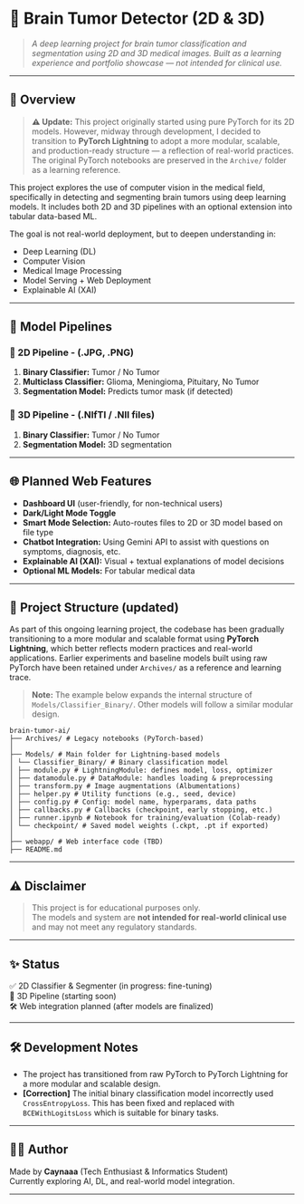 # 🧠 Brain Tumor Detector (2D & 3D)

> *A deep learning project for brain tumor classification and segmentation using 2D and 3D medical images. Built as a learning experience and portfolio showcase — not intended for clinical use.*

---

## 📌 Overview

> **⚠️ Update:** This project originally started using pure PyTorch for its 2D models. However, midway through development, I decided to transition to **PyTorch Lightning** to adopt a more modular, scalable, and production-ready structure — a reflection of real-world practices. The original PyTorch notebooks are preserved in the `Archive/` folder as a learning reference.

This project explores the use of computer vision in the medical field, specifically in detecting and segmenting brain tumors using deep learning models. It includes both 2D and 3D pipelines with an optional extension into tabular data-based ML.

The goal is not real-world deployment, but to deepen understanding in:
- Deep Learning (DL)
- Computer Vision
- Medical Image Processing
- Model Serving + Web Deployment
- Explainable AI (XAI)

---

## 🧠 Model Pipelines

### 🔹 2D Pipeline - (.JPG, .PNG)
1. **Binary Classifier:** Tumor / No Tumor
2. **Multiclass Classifier:** Glioma, Meningioma, Pituitary, No Tumor
3. **Segmentation Model:** Predicts tumor mask (if detected)

### 🔸 3D Pipeline - (.NIfTI / .NII files)
1. **Binary Classifier:** Tumor / No Tumor
2. **Segmentation Model:** 3D segmentation 

---

## 🌐 Planned Web Features

- **Dashboard UI** (user-friendly, for non-technical users)
- **Dark/Light Mode Toggle**
- **Smart Mode Selection:** Auto-routes files to 2D or 3D model based on file type
- **Chatbot Integration:** Using Gemini API to assist with questions on symptoms, diagnosis, etc.
- **Explainable AI (XAI):** Visual + textual explanations of model decisions
- **Optional ML Models:** For tabular medical data

---

## 📁 Project Structure (updated)

As part of this ongoing learning project, the codebase has been gradually transitioning to a more modular and scalable format using **PyTorch Lightning**, which better reflects modern practices and real-world applications. Earlier experiments and baseline models built using raw PyTorch have been retained under `Archives/` as a reference and learning trace.

> **Note:** The example below expands the internal structure of `Models/Classifier_Binary/`. Other models will follow a similar modular design.
```
brain-tumor-ai/
├── Archives/ # Legacy notebooks (PyTorch-based)
│
├── Models/ # Main folder for Lightning-based models
│ └── Classifier_Binary/ # Binary classification model
│ ├── module.py # LightningModule: defines model, loss, optimizer
│ ├── datamodule.py # DataModule: handles loading & preprocessing
│ ├── transform.py # Image augmentations (Albumentations)
│ ├── helper.py # Utility functions (e.g., seed, device)
│ ├── config.py # Config: model name, hyperparams, data paths
│ ├── callbacks.py # Callbacks (checkpoint, early stopping, etc.)
│ ├── runner.ipynb # Notebook for training/evaluation (Colab-ready)
│ └── checkpoint/ # Saved model weights (.ckpt, .pt if exported)
│
├── webapp/ # Web interface code (TBD)
├── README.md
```
---

## ⚠️ Disclaimer

> This project is for educational purposes only.  
> The models and system are **not intended for real-world clinical use** and may not meet any regulatory standards.

---

## ✨ Status

✅ 2D Classifier & Segmenter (in progress: fine-tuning)  
🔄 3D Pipeline (starting soon)  
🛠️ Web integration planned (after models are finalized)

---

## 🛠️ Development Notes

- The project has transitioned from raw PyTorch to PyTorch Lightning for a more modular and scalable design.
- **[Correction]** The initial binary classification model incorrectly used `CrossEntropyLoss`. This has been fixed and replaced with `BCEWithLogitsLoss` which is suitable for binary tasks.
---

## 👨‍💻 Author

Made by **Caynaaa** (Tech Enthusiast & Informatics Student)  
Currently exploring AI, DL, and real-world model integration.

---